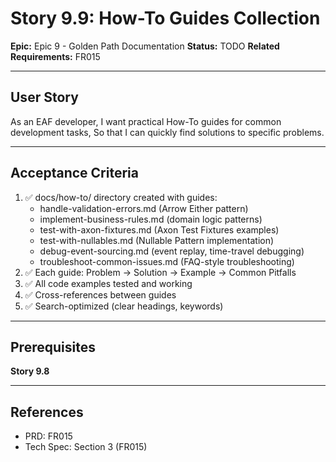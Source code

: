 # Story 9.9: How-To Guides Collection

**Epic:** Epic 9 - Golden Path Documentation
**Status:** TODO
**Related Requirements:** FR015

---

## User Story

As an EAF developer,
I want practical How-To guides for common development tasks,
So that I can quickly find solutions to specific problems.

---

## Acceptance Criteria

1. ✅ docs/how-to/ directory created with guides:
   - handle-validation-errors.md (Arrow Either pattern)
   - implement-business-rules.md (domain logic patterns)
   - test-with-axon-fixtures.md (Axon Test Fixtures examples)
   - test-with-nullables.md (Nullable Pattern implementation)
   - debug-event-sourcing.md (event replay, time-travel debugging)
   - troubleshoot-common-issues.md (FAQ-style troubleshooting)
2. ✅ Each guide: Problem → Solution → Example → Common Pitfalls
3. ✅ All code examples tested and working
4. ✅ Cross-references between guides
5. ✅ Search-optimized (clear headings, keywords)

---

## Prerequisites

**Story 9.8**

---

## References

- PRD: FR015
- Tech Spec: Section 3 (FR015)
